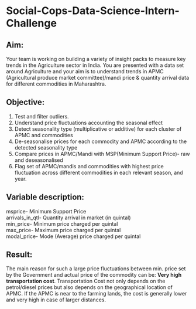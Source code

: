 # Social-Cops-Data-Science-Intern-Challenge
## Aim: 
Your team is working on building a variety of insight packs to measure key trends in the Agriculture sector in India. You are presented with a data set around Agriculture and your aim is to understand trends in APMC (Agricultural produce market committee)/mandi price & quantity arrival data for different commodities in Maharashtra.

## Objective:
1) Test and filter outliers.
2) Understand price fluctuations accounting the seasonal effect
3) Detect seasonality type (multiplicative or additive) for each cluster of APMC and commodities
4) De-seasonalise prices for each commodity and APMC according to the detected seasonality type
5) Compare prices in APMC/Mandi with MSP(Minimum Support Price)- raw and deseasonalised
6) Flag set of APMC/mandis and commodities with highest price fluctuation across different commodities in each relevant season, and year.

## Variable description:
msprice- Minimum Support Price<br>
arrivals_in_qtl- Quantity arrival in market (in quintal)<br>
min_price- Minimum price charged per quintal<br>
max_price- Maximum price charged per quintal<br>
modal_price- Mode (Average) price charged per quintal

## Result:
The main reason for such a large price fluctuations between min. price set by the Government and actual price of the commodity can be: **Very high transportation cost**. Transportation Cost not only depends on the petrol/diesel prices but also depends on the geographical location of APMC. If the APMC is near to the farming lands, the cost is generally lower and very high in case of larger distances.
